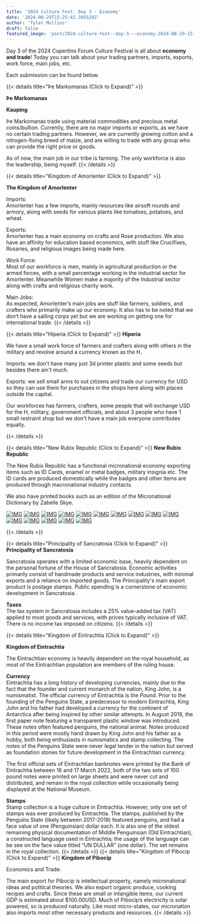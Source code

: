 ```yaml
---
title: '2024 Culture Fest: Day 3 - Economy'
date: '2024-08-29T15:25:42.305529Z'
author: 'Tyler Mullins'
draft: false
featured_image: 'post/2024-culture-fest--day-3---economy-2024-08-29-15-25-42.305529/CUPFW.png'
---
```

Day 3 of the 2024 Cupertino Forum Culture Festival is all about __economy and trade__!
Today you can talk about your trading partners, imports, exports, work force, main jobs, etc.

Each submission can be found below.

{{< details title="Þe Markomanas (Click to Expand)" >}}

**__Þe Markomanas__**

**__Kauping__**

Þe Markomanas trade using material commodities and precious metal coins/bullion. Currently, there are no major imports or exports, as we have no certain trading partners. However, we are currently growing cotton and a nitrogen-fixing breed of maize, and are willing to trade with any group who can provide the right price or goods.

As of now, the main job in our tribe is farming. The only workforce is also the leadership, being myself.
{{< /details >}}


{{< details title="Kingdom of Amorlenter (Click to Expand)" >}}

**The Kingdom of Amorlenter**

Imports:  
Amorlenter has a few imports, mainly resources like airsoft rounds and armory, along with seeds for various plants like tomatoes, potatoes, and wheat.

Exports:  
Amorlenter has a main economy on crafts and Rose production. We also have an affinity for education based economics, with stuff like Crucifixes, Rosaries,  and religious images being made here.

Work Force:  
Most of our workforce is men, mainly in agricultural production or the armed forces, with a small percentage working in the industrial sector for Amorlenter.
 Meanwhile Women make a majority of the Industrial sector along with crafts and religious charity work.

Main Jobs:  
As expected, Amorlenter’s main jobs are stuff like farmers, soldiers, and crafters who primarily make up our economy. It also has to be noted that we don’t have a sailing corps yet but we are working on getting one for international trade.
{{< /details >}}


{{< details title="Hiperia (Click to Expand)" >}}
**Hiperia**


We have a small work force of farmers and crafters along with others in the military and revolve around a currency known as the H.

Imports: we don't have many just 3d printer plastic and some seeds but besides there ain't much.

Exports: we sell small arms to out citizens and trade our currency for USD so they can use them for purchases in the shops here along with places outside the capital.

Our workforces has farmers, crafters, some people that will exchange USD for the H, military,  government officials, and about 3 people who have 1 small restraint shop but we don't have a main job everyone contributes equally.

{{< /details >}}



{{< details title="New Rubix Republic (Click to Expand)" >}}
**New Rubix Republic**

The New Rubix Republic has a functional micronational economy exporting items such as ID Cards, enamel or metal badges, military insignia etc. The ID cards are produced domestically while the badges and other items are produced through macronational industry contacts.

We also have printed books such as an edition of the Micronational Dictionary by Zabelle Skye. 

[![IMG](https://media.discordapp.net/attachments/1276169860040364124/1277724247162224753/IMG_2929.jpg?ex=66d180af&is=66d02f2f&hm=0a175af0c0ecd36def6f3352d19701348f53619824a4d45b761a2cca74d45c6c&=&format=webp&width=864&height=826)](https://media.discordapp.net/attachments/1276169860040364124/1277724247162224753/IMG_2929.jpg?ex=66d180af&is=66d02f2f&hm=0a175af0c0ecd36def6f3352d19701348f53619824a4d45b761a2cca74d45c6c&=&format=webp&width=864&height=826)
[![IMG](https://media.discordapp.net/attachments/1276169860040364124/1277724247803822131/IMG_3512.jpg?ex=66d180af&is=66d02f2f&hm=c8c21a5e4e8a4f133cce5ce6d057c48a94b259d698fd6af587914d42080ec754&=&format=webp&width=688&height=824)](https://media.discordapp.net/attachments/1276169860040364124/1277724247803822131/IMG_3512.jpg?ex=66d180af&is=66d02f2f&hm=c8c21a5e4e8a4f133cce5ce6d057c48a94b259d698fd6af587914d42080ec754&=&format=webp&width=688&height=824)
[![IMG](https://media.discordapp.net/attachments/1276169860040364124/1277724248366121061/IMG_3486.jpg?ex=66d180af&is=66d02f2f&hm=c4722b4da01ce72b50272f9780502b3d51c68054495aa90ffc2259b378312367&=&format=webp&width=1102&height=826)](https://media.discordapp.net/attachments/1276169860040364124/1277724248366121061/IMG_3486.jpg?ex=66d180af&is=66d02f2f&hm=c4722b4da01ce72b50272f9780502b3d51c68054495aa90ffc2259b378312367&=&format=webp&width=1102&height=826)
[![IMG](https://media.discordapp.net/attachments/1276169860040364124/1277724248969838703/IMG_1608.jpg?ex=66d180af&is=66d02f2f&hm=1099849a1e1d51a9abcd6fad945c61f0b37574eebb4e7a2a9bc009174c464a06&=&format=webp&width=620&height=826)](https://media.discordapp.net/attachments/1276169860040364124/1277724248969838703/IMG_1608.jpg?ex=66d180af&is=66d02f2f&hm=1099849a1e1d51a9abcd6fad945c61f0b37574eebb4e7a2a9bc009174c464a06&=&format=webp&width=620&height=826)
[![IMG](https://media.discordapp.net/attachments/1276169860040364124/1277724249657839690/IMG_6368.jpg?ex=66d180b0&is=66d02f30&hm=9c67418a5f4301c51f358f7bf1bab027a45664a6d71e66f281258e04c5e9c5e3&=&format=webp&width=620&height=826)](https://media.discordapp.net/attachments/1276169860040364124/1277724249657839690/IMG_6368.jpg?ex=66d180b0&is=66d02f30&hm=9c67418a5f4301c51f358f7bf1bab027a45664a6d71e66f281258e04c5e9c5e3&=&format=webp&width=620&height=826)
[![IMG](https://media.discordapp.net/attachments/1276169860040364124/1277724250198773825/IMG_0407.jpg?ex=66d180b0&is=66d02f30&hm=f9c9f1dcfb8755f52095027fd2c1c2010b5733e4bb9b68d45de6d8a3f476bbfb&=&format=webp&width=1102&height=826)](https://media.discordapp.net/attachments/1276169860040364124/1277724250198773825/IMG_0407.jpg?ex=66d180b0&is=66d02f30&hm=f9c9f1dcfb8755f52095027fd2c1c2010b5733e4bb9b68d45de6d8a3f476bbfb&=&format=webp&width=1102&height=826)
[![IMG](https://media.discordapp.net/attachments/1276169860040364124/1277724250752684229/IMG_0036.jpg?ex=66d180b0&is=66d02f30&hm=43c561f93e59ac8c6b1c98276938e0efe677f1b072b2497d47bdb5b748e2b610&=&format=webp&width=728&height=826)](https://media.discordapp.net/attachments/1276169860040364124/1277724250752684229/IMG_0036.jpg?ex=66d180b0&is=66d02f30&hm=43c561f93e59ac8c6b1c98276938e0efe677f1b072b2497d47bdb5b748e2b610&=&format=webp&width=728&height=826)
[![IMG](https://media.discordapp.net/attachments/1276169860040364124/1277724251624968255/IMG_9877.jpg?ex=66d180b0&is=66d02f30&hm=07ca5f348472d85111db1e1b4c08661ed5ebeb57ade88ef497414610a7f0e064&=&format=webp&width=620&height=826)](https://media.discordapp.net/attachments/1276169860040364124/1277724251624968255/IMG_9877.jpg?ex=66d180b0&is=66d02f30&hm=07ca5f348472d85111db1e1b4c08661ed5ebeb57ade88ef497414610a7f0e064&=&format=webp&width=620&height=826)
[![IMG](https://media.discordapp.net/attachments/1276169860040364124/1277724252405104680/IMG_9880.jpg?ex=66d180b0&is=66d02f30&hm=809e10422cf37306e22578023411470b073d1bb733bea98f463aaac64278d7ed&=&format=webp&width=1102&height=826)](https://media.discordapp.net/attachments/1276169860040364124/1277724252405104680/IMG_9880.jpg?ex=66d180b0&is=66d02f30&hm=809e10422cf37306e22578023411470b073d1bb733bea98f463aaac64278d7ed&=&format=webp&width=1102&height=826)
[![IMG](https://media.discordapp.net/attachments/1276169860040364124/1277724253625516154/IMG_9364.jpg?ex=66d180b1&is=66d02f31&hm=7e3531eef4d57898beda782d21ca85db8a567eb183153b0b04d89ae0631c2239&=&format=webp&width=620&height=826)](https://media.discordapp.net/attachments/1276169860040364124/1277724253625516154/IMG_9364.jpg?ex=66d180b1&is=66d02f31&hm=7e3531eef4d57898beda782d21ca85db8a567eb183153b0b04d89ae0631c2239&=&format=webp&width=620&height=826)
[![IMG](https://media.discordapp.net/attachments/1276169860040364124/1277724893621915669/IMG_5814.jpg?ex=66d18149&is=66d02fc9&hm=cd7e1d4bdb316303fcbb194ec3e4dd67b9337e47af6459fd657eeddf7e7b24b8&=&format=webp&width=620&height=826)](https://media.discordapp.net/attachments/1276169860040364124/1277724893621915669/IMG_5814.jpg?ex=66d18149&is=66d02fc9&hm=cd7e1d4bdb316303fcbb194ec3e4dd67b9337e47af6459fd657eeddf7e7b24b8&=&format=webp&width=620&height=826)
[![IMG](https://media.discordapp.net/attachments/1276169860040364124/1277724894234280028/IMG_5818.jpg?ex=66d18149&is=66d02fc9&hm=711449662830df9aef340d6df3ba8d025b2324c21357f0520f48db3f78147784&=&format=webp&width=620&height=826)](https://media.discordapp.net/attachments/1276169860040364124/1277724894234280028/IMG_5818.jpg?ex=66d18149&is=66d02fc9&hm=711449662830df9aef340d6df3ba8d025b2324c21357f0520f48db3f78147784&=&format=webp&width=620&height=826)
[![IMG](https://media.discordapp.net/attachments/1276169860040364124/1277724894645190791/IMG_6124.jpg?ex=66d18149&is=66d02fc9&hm=27103c9095afd166e4933e4c5f73540d7e79398bd96f014f1fcad64ca8e9ab89&=&format=webp&width=946&height=826)](https://media.discordapp.net/attachments/1276169860040364124/1277724894645190791/IMG_6124.jpg?ex=66d18149&is=66d02fc9&hm=27103c9095afd166e4933e4c5f73540d7e79398bd96f014f1fcad64ca8e9ab89&=&format=webp&width=946&height=826)
[![IMG](https://media.discordapp.net/attachments/1276169860040364124/1277724895136055389/IMG_6132.jpg?ex=66d18149&is=66d02fc9&hm=6e70dbf46f6993ad0c758bfbe6d4f1e47772d66881cf7a82ddb886c69d268f28&=&format=webp&width=1144&height=794)](https://media.discordapp.net/attachments/1276169860040364124/1277724895136055389/IMG_6132.jpg?ex=66d18149&is=66d02fc9&hm=6e70dbf46f6993ad0c758bfbe6d4f1e47772d66881cf7a82ddb886c69d268f28&=&format=webp&width=1144&height=794)
[![IMG](https://media.discordapp.net/attachments/1276169860040364124/1277726136435998851/IMG_3403.jpg?ex=66d18271&is=66d030f1&hm=78875ea751653ef267e4b8ff6dba597369989d0fac2caa4b8fbf16382ac933de&=&format=webp&width=620&height=826)](https://media.discordapp.net/attachments/1276169860040364124/1277726136435998851/IMG_3403.jpg?ex=66d18271&is=66d030f1&hm=78875ea751653ef267e4b8ff6dba597369989d0fac2caa4b8fbf16382ac933de&=&format=webp&width=620&height=826)

{{< /details >}}

{{< details title="Principality of Sancratosia (Click to Expand)" >}}
**Principality of Sancratosia**

Sancratosia operates with a limited economic base, heavily dependent on the personal fortune of the House of Sancratosia. Economic activities primarily consist of handmade products and service industries, with minimal exports and a reliance on imported goods. The Principality's main export product is postage stamps. Public spending is a cornerstone of economic development in Sancratosia.

__Taxes__  
The tax system in Sancratosia includes a 25% value-added tax (VAT) applied to most goods and services, with prices typically inclusive of VAT. There is no income tax imposed on citizens.
{{< /details >}}

{{< details title="Kingdom of Eintrachtia (Click to Expand)" >}}

**__Kingdom of Eintrachtia__**

The Eintrachtian economy is heavily dependent on the royal household, as most of the Eintrachtian population are members of the ruling house.

**Currency**  
Eintrachtia has a long history of developing currencies, mainly due to the fact that the founder and current monarch of the nation, King John, is a numismatist. The official currency of Eintrachtia is the _Pound_. Prior to the founding of the Penguins State, a predecessor to modern Eintrachtia, King John and his father had developed a currency for the continent of Antarctica after being inspired by other similar attempts. In August 2019, the first paper note featuring a transparent plastic window was introduced. These notes often featured penguins, the national animal. Notes produced in this period were mostly hand drawn by King John and his father as a hobby, both being enthusiasts in numismatics and stamp collecting. The notes of the Penguins State were never legal tender in the nation but served as foundation stones for future development in the Eintrachtian currency.

The first official sets of Eintrachtian banknotes were printed by the Bank of Eintrachtia between 16 and 17 March 2022, both of the two sets of 100 pound notes were printed on large sheets and were never cut and distributed, and remain in the royal collection while occasionally being displayed at the National Museum.

**Stamps**  
Stamp collection is a huge culture in Eintrachtia. However, only one set of stamps was ever produced by Eintrachtia. The stamps, published by the Penguins State (likely between 2017-2018) featured penguins, and had a face value of one (Penguinsian) dollar each. It is also one of the oldest remaining physical documentation of Middle Penguinsian (Old Eintrachtian), a constructed language used in Eintrachtia; the usage of the language can be see on the face value titled “UN DULLAR” (one dollar). The set remains in the royal collection.
{{< /details >}}
{{< details title="Kingdom of Pibocip (Click to Expand)" >}}
**Kingdom of Pibocip**

Economics and Trade:  

The main export for Pibocip is intellectual property, namely micronational ideas and political theories. We also export organic produce, cooking recipes and crafts. Since these are small or intangible items, our current GDP is estimated about $100.00USD. Much of Pibocip’s electricity is solar powered, so is produced naturally. Like most micro-states, our micronation also imports most other necessary products and resources.
{{< /details >}}
